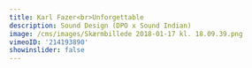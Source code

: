 ```yaml
---
title: Karl Fazer<br>Unforgettable
description: Sound Design (DPO x Sound Indian)
image: /cms/images/Skærmbillede 2018-01-17 kl. 18.09.39.png
vimeoID: '214193890'
showinslider: false
---
```

















